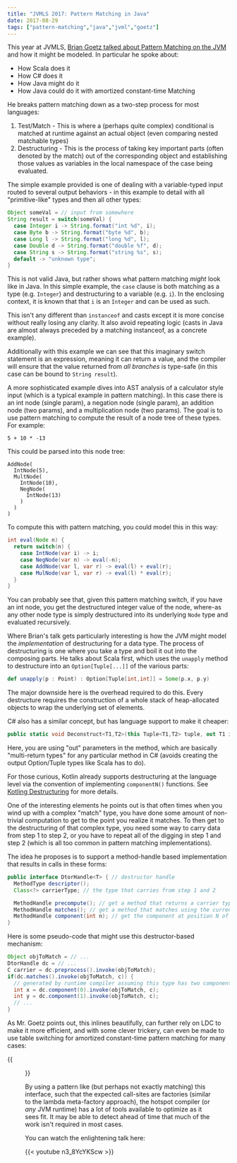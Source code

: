 ```yaml
---
title: "JVMLS 2017: Pattern Matching in Java"
date: 2017-08-29
tags: ["pattern-matching","java","jvml","goetz"]
---
```

This year at JVMLS, [Brian Goetz talked about Pattern Matching on the JVM](https://www.youtube.com/watch?v=n3_8YcYKScw) and how it might be modeled. In particular he spoke about:

* How Scala does it
* How C# does it
* How Java might do it
* How Java could do it with amortized constant-time Matching

<!--more-->
He breaks pattern matching down as a two-step process for most languages:

1. Test/Match - This is where a (perhaps quite complex) conditional is matched at runtime against an actual object (even comparing nested matchable types)
1. Destructuring - This is the process of taking key important parts (often denoted by the match) out of the corresponding object and establishing those values as variables in the local namespace of the case being evaluated.

The simple example provided is one of dealing with a variable-typed input routed to several output behaviors - in this example to detail with all "primitive-like" types and then all other types:

```java
Object someVal = // input from somewhere
String result = switch(someVal) {
  case Integer i -> String.format("int %d", i);
  case Byte b -> String.format("byte %d", b);
  case Long l -> String.format("long %d", l);
  case Double d -> String.format("double %f", d);
  case String s -> String.format("string %s", s);
  default -> "unknown type";
}
```

This is not valid Java, but rather shows what pattern matching *might* look like in Java. In this simple example, the `case` clause is both matching as a type (e.g. `Integer`) and destructuring to a variable (e.g. `i`). In the enclosing context, it is known that that `i` is an `Integer` and can be used as such.

This isn't any different than `instanceof` and casts except it is more concise without really losing any clarity. It also avoid repeating logic (casts in Java are almost always preceded by a matching instanceof, as a concrete example).

Additionally with this example we can see that this imaginary switch statement is an expression, meaning it can return a value, and the compiler will ensure that the value returned from *all branches* is type-safe (in this case can be bound to `String result`).

A more sophisticated example dives into AST analysis of a calculator style input (which is a typical example in pattern matching). In this case there is an int node (single param), a negation node (single param), an addition node (two params), and a multiplication node (two params). The goal is to use pattern matching to compute the result of a node tree of these types. For example:

```
5 + 10 * -13
```

This could be parsed into this node tree:

```
AddNode(
  IntNode(5),
  MultNode(
    IntNode(10),
    NegNode(
      IntNode(13)
    )
  )
)
```

To compute this with pattern matching, you could model this in this way:

```java
int eval(Node n) {
  return switch(n) {
    case IntNode(var i) -> i;
    case NegNode(var n) -> eval(-n);
    case AddNode(var l, var r) -> eval(l) + eval(r);
    case MulNode(var l, var r) -> eval(l) * eval(r);
  }
}
```

You can probably see that, given this pattern matching switch, if you have an int node, you get the destructured integer value of the node, where-as any other node type is simply destructured into its underlying `Node` type and evaluated recursively.

Where Brian's talk gets particularly interesting is how the JVM might model the *implementation* of destructuring for a data type. The process of destructuring is one where you take a type and boil it out into the composing parts. He talks about Scala first, which uses the `unapply` method to destructure into an `Option[Tuple[...]]` of the various parts:

```scala
def unapply(p : Point) : Option[Tuple[int,int]] = Some(p.x, p.y)
```

The major downside here is the overhead required to do this. Every destructure requires the construction of a whole stack of heap-allocated objects to wrap the underlying set of elements.

C# also has a similar concept, but has language support to make it cheaper:

```csharp
public static void Deconstruct<T1,T2>(this Tuple<T1,T2> tuple, out T1 item1, out T2 item2)
```

Here, you are using "out" parameters in the method, which are basically "multi-return types" for any particular method in C# (avoids creating the output Option/Tuple types like Scala has to do).

For those curious, Kotlin already supports destructuring at the language level via the convention of implementing `componentN()` functions. See [Kotling Destructuring](http://kotlinlang.org/docs/reference/multi-declarations.html) for more details.

One of the interesting elements he points out is that often times when you wind up with a complex "match" type, you have done some amount of non-trivial computation to get to the point you realize it matches. To then get to the destructuring of that complex type, you need some way to carry data from step 1 to step 2, or you have to repeat all of the digging in step 1 and step 2 (which is all too common in pattern matching implementations).

The idea he proposes is to support a method-handle based implementation that results in calls in these forms:

```java
public interface DtorHandle<T> { // destructor handle
  MethodType descriptor();
  Class<?> carrierType; // the type that carries from step 1 and 2

  MethodHandle precompute(); // get a method that returns a carrier type for 1 and 2. Step "0"
  MethodHandle matches(); // get a method that matches using the current value and the carrier type
  MethodHandle component(int n); // get the component at position N of the match using the existing carrier type
}
```

Here is some pseudo-code that might use this destructor-based mechanism:

```java
Object objToMatch = // ...
DtorHandle dc = // ...
C carrier = dc.preprocess().invoke(objToMatch);
if(dc.matches().invoke(objToMatch, c)) {
  // generated by runtime compiler assuming this type has two components (int,int)
  int x = dc.component(0).invoke(objToMatch, c);
  int y = dc.component(1).invoke(objToMatch, c);
  // ...
}
```

As Mr. Goetz points out, this inlines beautifully, can further rely on LDC to make it more efficient, and with some clever trickery, can even be made to use table switching for amortized constant-time pattern matching for many cases:

{{<figure src="/img/articles/java/constant-time-pattern-matching.png" >}}

By using a pattern like (but perhaps not exactly matching) this interface, such that the expected call-sites are factories (similar to the lambda meta-factory approach), the hotspot compiler (or *any* JVM runtime) has a lot of tools available to optimize as it sees fit. It may be able to detect ahead of time that much of the work isn't required in most cases.

You can watch the enlightening talk here:

{{< youtube n3_8YcYKScw >}}
